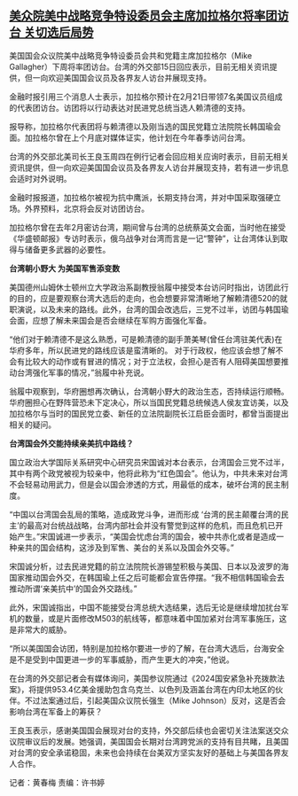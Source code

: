 <!--1707985560000-->
[美众院美中战略竞争特设委员会主席加拉格尔将率团访台 关切选后局势](https://www.rfa.org/mandarin/yataibaodao/gangtai/hcm-02152024032122.html)
------

<p>美国国会众议院美中战略竞争特设委员会共和党籍主席加拉格尔（Mike Gallagher）下周将率团访台。台湾的外交部15日回应表示，目前无相关资讯提供，但一向欢迎美国国会议员及各界友人访台并展现支持。</p><p>金融时报引用三个消息人士表示，加拉格尔预计在2月21日带领7名美国议员组成的代表团访台。访团将以行动表达对民进党总统当选人赖清德的支持。</p><p>报导称，加拉格尔代表团将与赖清德以及刚当选的国民党籍立法院院长韩国瑜会面。加拉格尔曾在上个月底对媒体证实，他计划在今年春季访问台湾。</p><p>台湾的外交部北美司长王良玉周四在例行记者会回应相关应询时表示，目前无相关资讯提供，但一向欢迎美国国会议员及各界友人访台并展现支持，若有进一步讯息会适时对外说明。</p><p>金融时报报道，加拉格尔被视为抗中鹰派，长期支持台湾，并对中国采取强硬立场。外界预料，北京将会反对访团访台。</p><p>加拉格尔曾在去年2月密访台湾，期间曾与台湾的总统蔡英文会面，当时他在接受《华盛顿邮报》专访时表示，俄乌战争对台湾而言是一记“警钟”，让台湾体认到取得与储备更多武器的必要性。</p><p><strong>台湾朝小野大 为美国军售添变数</strong></p><p>美国德州山姆休士顿州立大学政治系副教授翁履中接受本台访问时指出，访团此行的目的，应是要观察台湾大选后的走向，也会想要非常清晰地了解赖清德520的就职演说，以及未来的路线。此外，台湾的国会改选后，三党不过半，访团与韩国瑜会面，应想了解未来国会是否会继续在军购方面强化军备。</p><p>“他们对于赖清德不是这么熟悉，可是赖清德的副手萧美琴(曾任台湾驻美代表)在华府多年，所以民进党的路线应该是蛮清晰的。 对于行政权，他应该会想了解不会有比较大的动作或有冒进的情况；对于立法权，会担心是否有人阻碍美国想要推动台湾强化军事的情况，”翁履中补充说。</p><p>翁履中观察到，华府圈想再次确认，台湾朝小野大的政治生态，否持续运行顺畅。华府圈担心在野阵营恐未下定决心，所以当国民党籍总统候选人侯友宜访美，以及加拉格尔与当时的国民党立委、新任的立法院副院长江启臣会面时，都曾当面提出相关的疑问。</p><p><strong>台湾国会外交能持续亲美抗中路线？</strong></p><p>国立政治大学国际关系研究中心研究员宋国诚对本台表示，台湾国会三党不过半，其中有两个政党被视为较亲中，他将此称为“红色国会”。他认为，中共未来对台湾不会轻易动用武力，但是会以国会渗透的方式，用最低的成本，破坏台湾的民主制度。</p><p>“中国以台湾国会乱局的策略，造成政党斗争，进而形成 ‘台湾的民主颠覆台湾的民主’的最高对台统战战略，台湾内部社会并没有警觉到这样的危机，而且危机已开始产生。”宋国诚进一步表示，“美国会忧虑台湾的国会，被中共赤化或者是造成一种亲共的国会结构，这涉及到军售、美台的关系以及国会外交等。”</p><p>宋国诚分析，过去民进党籍的前立法院院长游锡堃积极与美国、日本以及波罗的海国家推动国会外交，在韩国瑜上任之后可能都会宣告停摆。“我不相信韩国瑜会去推动所谓‘亲美抗中’的国会外交路线。”</p><p>此外，宋国诚指出，中国不能接受台湾总统大选结果，选后无论是继续增加扰台军机的数量，或是片面修改M503的航线等，都意味着中国加紧对台湾军事施压，这是非常大的威胁。</p><p>“所以美国国会访团，特别是加拉格尔要进一步的了解，在台湾大选后，台海安全是不是受到中国更进一步的军事威胁，而产生更大的冲突，”他说。</p><p>在台湾的外交部记者会有媒体询问，美国参议院通过《2024国安紧急补充拨款法案》，将提供953.4亿美金援助包含乌克兰、以色列及涵盖台湾在内印太地区的伙伴。不过法案通过后，引起美国众议院长强生（Mike Johnson）反对，这是否会影响台湾在军备上的筹获？</p><p>王良玉表示，感谢美国国会展现对台的支持，外交部后续也会密切关注法案送交众议院审议后的发展。她强调，美国国会长期对台湾跨党派的支持有目共睹，且美国对台湾的安全承诺稳固，未来也会持续在台美双方坚实友好的基础上与美国各界友人合作。</p><p>记者：黄春梅 责编：许书婷</p>
